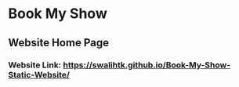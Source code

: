 # Book My Show 
## Website Home Page

### Website Link: https://swalihtk.github.io/Book-My-Show-Static-Website/
